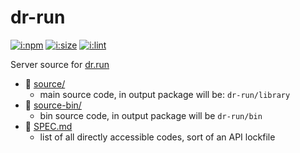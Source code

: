 # dr-run

[![i:npm]][l:npm]
[![i:size]][l:size]
[![i:lint]][l:lint]

Server source for [dr.run](https://dr.run)

[i:npm]: https://img.shields.io/npm/v/dr-run.svg
[l:npm]: https://npm.im/dr-run
[i:size]: https://packagephobia.now.sh/badge?p=dr-run
[l:size]: https://packagephobia.now.sh/result?p=dr-run
[i:lint]: https://img.shields.io/badge/code_style-standard_ES6+-yellow.svg
[l:lint]: https://standardjs.com

[//]: # (NON_PACKAGE_CONTENT)

- 📁 [source/](source/)
  - main source code, in output package will be: `dr-run/library`
- 📁 [source-bin/](source-bin/)
  - bin source code, in output package will be `dr-run/bin`
- 📄 [SPEC.md](SPEC.md)
  - list of all directly accessible codes, sort of an API lockfile
